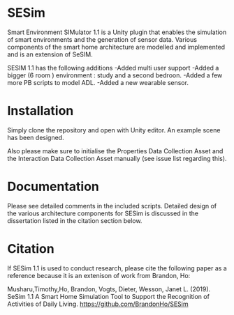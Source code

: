 # SESim

Smart Environment SIMulator 1.1 is a Unity plugin that enables the simulation of smart environments and the generation of sensor data. Various components of the smart home architecture are modelled and implemented and is an extension of SeSIM.

 SESIM 1.1 has the following additions 
 -Added multi user support
 -Added a bigger (6 room ) environment : study and a second bedroon.
 -Added  a few more  PB scripts to model ADL.
 -Added  a new wearable sensor.

# Installation

Simply clone the repository and open with Unity editor. An example scene has been designed.

Also please make sure to initialise the Properties Data Collection Asset and the Interaction Data Collection Asset manually (see issue list regarding this).

# Documentation

Please see detailed comments in the included scripts. Detailed design of the various architecture components for SESim is discussed in the dissertation listed in the citation section below.

# Citation

If SESim 1.1 is used to conduct research, please cite the following paper as a reference because it is an extenison of work from Brandon, Ho:

Musharu,Timothy,Ho, Brandon, Vogts, Dieter, Wesson, Janet L. (2019). SeSim 1.1 A Smart Home Simulation Tool to Support the Recognition of Activities of Daily Living. https://github.com/BrandonHo/SESim

